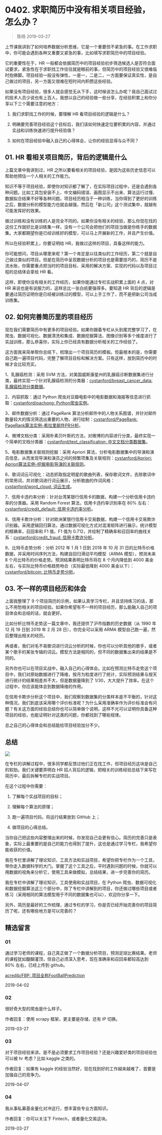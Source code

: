 # 0402. 求职简历中没有相关项目经验，怎么办？
> 陈旸 2019-03-27

上节课我讲到了如何培养数据分析思维，它是一个重要但不紧急的事。在工作求职中，你可能会遇到各种又重要又紧急的事，比如填写求职简历中的项目经验。

它的重要性在于，HR 一般都会依据简历中的项目经验初步筛选候选人是否符合面试要求，紧急性在于求职找工作往往就是眼前的事，但简历中的项目经验又很难临时抱佛脚。项目经验一般没有弹性，一是一，二是二，一方面要保证真实性，是自己做过的项目，另一方面又很难在短时间内积攒这些经验。

如果没有项目经验，很多人就会感觉无从下手，这时候该怎么办呢？我自己面试过的技术人员少说也有上百人，我想以自己的经验做一些分享，在经验积累上和你分享以下三个需要注意的地方：

1. 我们求职找工作的时候，要理解 HR 看项目经验的逻辑是什么？

2. 明确要完善项目经验这个目标后，我们该如何快速定位要积累的内容，并通过实战和训练快速进行提升经验值？

3. 如何在项目经验中融入自己的心得体会，让你的经验显得与众不同？

## 01. HR 看相关项目简历，背后的逻辑是什么

上篇文章中我讲到过，HR 之所以要看相关的项目经验，是因为这些历史信息可以帮助他预估一个人相关的工作能力。

知识不等于项目经验，即使你对知识都了解了，在实际项目过程中，还是会遇到各种问题。比如工具包安装不上、中文编码错误、画图显示不出来、算法运行过慢、数据拟合结果不好等各种问题。项目经历相当于一种训练，当你得到了更好的训练之后，数据分析的模型能力也就会越强，然后在「新公司」这个测试集中，就越有可能发挥好的效果。

做过训练和没有训练的人是完全不同的。如果你没有相关的经验，那么你现在找的这份工作就好比是训练集一样，没有一个公司会把他们的项目当做是你练手的数据集。大家都期望你是已经训练好的模型，可以马上开展新的工作，并且产生价值。

所以在经验积累上，你要证明给 HR，我做过这样的项目，具备这样的能力。

你可能想问，项目从哪里来呢？第一个肯定是以往类似的工作经历，第二个就是自己做过类似的项目。但是在简历中呈现数据分析的项目也是需要技巧的，简历不是流水账，你需要重点把当时的项目目标、采用的解决方案、实现的代码以及项目过程的总结体会拿给 HR 看。

这样，即使你没有相关的工作经历，如果你能通过专栏实战积累上面的 4 点，对 HR 来说也是有说服力的，这样总比一张白纸要强得多。要知道 HR 背后的逻辑是要通过简历证明你是已经被训练过的模型，可以上手工作了，而不是把新公司当成训练集。

## 02. 如何完善简历里的项目经历

现在我们需要简历中有更多的项目经验。如果你跟着专栏从头到尾完整学习了，在爬虫、数据可视化、数据清洗和集成、数据挖掘算法、图像识别等多个维度进行了实战训练，那么恭喜你，实际上你已经具有数据分析相关的工作经验了。

这方面我来简单帮你总结下，梳理出一个项目简历的模板。但最根本的是，你需要自己跑一遍项目代码，完整了解项目目标和解决方案。只有这样，放到简历中的时候才会比较充实。

1、乳腺癌检测：采用 SVM 方法，对美国威斯康星州的乳腺癌诊断数据集进行分类，最终实现一个针对乳腺癌检测的分类器：[cystanford/breast_cancer_data: 乳腺癌检测分类数据](https://github.com/cystanford/breast_cancer_data)。

2、内容抓取：通过 Python 爬虫对豆瓣电影中的电影数据和海报等信息进行抓取：[cystanford/pachong: Python爬虫实例](https://github.com/cystanford/pachong)。

3、邮件数据分析：通过 PageRank 算法分析邮件中的人物关系图谱，并针对邮件数量较大的情况筛选出重要的人物，进行绘制：[cystanford/PageRank: PageRank算法实例-希拉里邮件PR分析](https://github.com/cystanford/PageRank)。

4、微博文档分类：采用朴素贝叶斯的方法，对微博的内容进行分类，最终实现一个简单的文档分类器：[cystanford/text_classification: 中文文档分类数据集](https://github.com/cystanford/text_classification)。

5、电影数据集关联规则挖掘：采用 Apriori 算法，分析电影数据集中的导演和演员信息，从而发现导演和演员之间的频繁项集及关联规则：[cystanford/Apriori: Apriori算法实例-挖掘电影导演的关联规则](https://github.com/cystanford/Apriori)。

6、歌词词云可视化：动态抓取指定明星的歌曲列表，保存歌词文件，去除歌词中的常用词，并对歌词进行词云展示，分析歌曲的作词风格：[cystanford/word_cloud: 词云生成](https://github.com/cystanford/word_cloud)。

7、信用卡违约率分析：针对台湾某银行信用卡的数据，构建一个分析信用卡违约率的分类器。采用 Random Forest 算法，信用卡违约率识别率在 80% 左右：[cystanford/credit_default: 信用卡违约率分析](https://github.com/cystanford/credit_default)。

8、信用卡欺诈分析：针对欧洲某银行信用卡交易数据，构建一个信用卡交易欺诈识别器。采用逻辑回归算法，通过数据可视化方式对混淆矩阵进行展示，统计模型的精确率，召回率和 F1 值，F1 值为 0.712，并绘制了精确率和召回率的曲线关系：[cystanford/credit_fraud: 信用卡欺诈分析](https://github.com/cystanford/credit_fraud)。

9、比特币走势分析：分析 2012 年 1 月 1 日到 2018 年 10 月 31 日的比特币价格数据，并采用时间序列方法，构建自回归滑动平均模型（ARMA 模型），预测未来 8 个月比特币的价格走势。预测结果表明比特币将在 8 个月内降低到 4000 美金左右，与实际比特币价格趋势吻合（实际最低降到 4000 美金以下）：[cystanford/bitcoin: 比特币走势分析](https://github.com/cystanford/bitcoin)。

## 03. 不一样的项目经历和体会

上面我整理了 9 个项目简历的示例，如果认真学习专栏，并且坚持练习的话，那么不用愁相关的项目经验。如果你希望有不一样的项目经历，那么能融入自己的项目体会和总结的话，就会更好。

比如分析比特币走势这一篇文章中，我还提供了沪市指数的历史数据（从 1990 年 12 月 19 日到 2019 年 2 月 28 日），你完全可以采用 ARMA 模型自己跑一遍，然后整理出相关的经历。

再或者，我们对毛不易歌词进行词云分析的时候，你也可以分析其他的歌手，或者某个歌手的某张专辑的词云。模型方法是相同的，但不同的数据集出来的结果是不同的。

另外你也可以在项目实战中，融入自己的心得体会。比如在预测比特币走势这个项目中，我们对原始数据进行了降维，按月为粒度进行了统计，实际预测结果与按天进行统计的结果相差并不大，但是数据量降到了 1/30，大大提升了效率。在这个过程中，你应该能体会到数据降维的作用。

在信用卡欺诈分析这个项目中，我们观察到数据集的分类样本是不平衡的，针对这种情况，我们到底该采用哪个评价标准呢？为什么采用准确率作为评价标准会有问题？有关这方面的经验总结你也可以简单做个说明，这样不光可以证明你具备这种项目的经验，也能证明针对这类的问题，你都找到了哪些规律。

总之自己的心得体会和总结能给项目经验加分不少。

## 总结

![](./res/2020039.png)

在专栏的讲解过程中，很多同学都反馈过他们正在找工作，但项目经历这块是自己的软肋。我们关键要弄明白 HR 招人背后的逻辑，把相关的训练经验总结下来写在简历中，最后拆解专栏的实战项目。

在这个过程中你需要：

1. 了解每个实战项目的目标；

2. 理解每个算法的原理；

3. 跑一遍项目代码，将运行结果放到 GitHub 上；

4. 做项目的心得总结。

当你自己把这些内容整理出来的时候，你发现自己会更有信心。简历的完善只是表象，实际上最重要的是自己的能力也得到了提升，这也是通过学习专栏，我希望你能收获的价值。

我在专栏里讲解了理论知识、工具方法和实战项目，希望你把专栏作为一个工具，带你走入数据科学的大门。掌握了这个工具之后，平时遇到问题的时候，你就可以用数据的视角来分析它，使用工具来做模拟，总结结果，进一步完善你的简历。

我在专栏中讲解了理论知识，工具使用和实战项目，在 Python 爬虫、数据可视化和数据挖掘算法这三个部分中，除了专栏中讲解到的项目，你还做过哪些项目或者练习（采用相同的算法模型用于不同的数据集也可以），欢迎你分享一下。

另外，简历是最好的工作梳理，通过专栏的学习，你是否已经开始完善你的项目简历了呢，还有哪些地方是可以完善的？

## 精选留言

### 01

通过学习老师的课程，自己真正做了一个数据分析项目，预测足球比赛结果。老师的课程犹如醍醐灌顶，但自己必须深入思考，现在准确率和召回率都较高达到 80% 左右，已经上传到 github。

[acredjb/FBP: 项目全称FootBallPrediction](https://github.com/acredjb/FBP)

2019-04-02

### 02

很好奇大型的爬虫是什么样子。

作者回复：使用 scrapy 框架，更主要是存储，还有 IP 切换。

2019-03-27

### 03

对于项目经验来讲。是不是必须要求工作项目经验？还是兴趣爱好类的项目经验也可以被 hr 考虑？比如 kaggle 之类的。

作者回复：如果有 kaggle 的经验当然好，现在找到好的工作越来越难了，首要是加强自己的竞争力。

2019-04-07

### 04

我从事私募基金量化对冲这行，想丰富些专业方面知识。

作者回复：你可以关注下 Fintech，或者量化交易这块。

2019-03-27